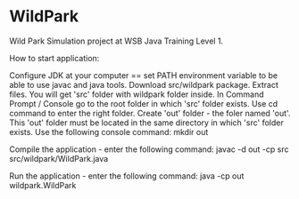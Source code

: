 # WildPark 

Wild Park Simulation project at WSB Java Training Level 1.

How to start application:

Configure JDK at your computer == set PATH environment variable to be able to use javac and java tools.
Download src/wildpark package.
Extract files. You will get 'src' folder with wildpark folder inside.
In Command Prompt / Console go to the root folder in which 'src' folder exists. Use cd command to enter the right folder.
Create 'out' folder - the foler named 'out'. This 'out' folder must be located in the same directory in which 'src' folder exists. Use the following console command:
mkdir out

Compile the application - enter the following command:
javac -d out -cp src src/wildpark/WildPark.java

Run the application - enter the following command:
java -cp out wildpark.WildPark
